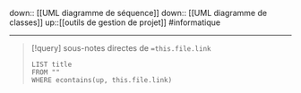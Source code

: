down:: [[UML diagramme de séquence]]
down:: [[UML diagramme de classes]]
up::[[outils de gestion de projet]]
#informatique 

----

> [!query] sous-notes directes de `=this.file.link`
> ```dataview
> LIST title
> FROM ""
> WHERE econtains(up, this.file.link)
> ```


